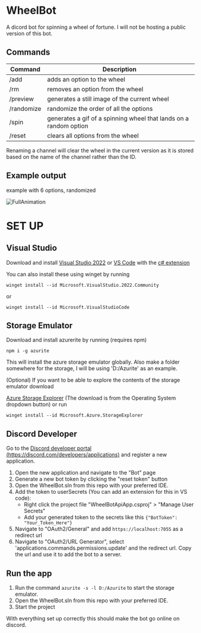 # WheelBot
A dicord bot for spinning a wheel of fortune.
I will not be hosting a public version of this bot.

## Commands

| Command | Description|
|-------------|-----------|
|/add| adds an option to the wheel|
|/rm |removes an option from the wheel|
|/preview | generates a still image of the current wheel|
|/randomize | randomize the order of all the options|
|/spin | generates a gif of a spinning wheel that lands on a random option|
|/reset | clears all options from the wheel |


Renaming a channel will clear the wheel in the current version as it is stored based on the name of the channel rather than the ID. 

## Example output

example with 6 options, randomized

![FullAnimation](https://media.discordapp.net/attachments/1055479473316835468/1134494308121186375/FullAnimation.gif)

# SET UP

## Visual Studio

Download and install [Visual Studio 2022](https://visualstudio.microsoft.com/#vs-section) or [VS Code](https://visualstudio.microsoft.com/#vscode-section) with the [c# extension](https://code.visualstudio.com/docs/languages/csharp)

You can also install these using winget by running

``` winget install --id Microsoft.VisualStudio.2022.Community ```


or


``` winget install --id Microsoft.VisualStudioCode ```

## Storage Emulator

Download and install azurerite by running (requires npm)

``` npm i -g azurite ```

This will install the azure storage emulator globally.
Also make a folder somewhere for the storage, I will be using 'D:/Azurite' as an example.

(Optional) If you want to be able to explore the contents of the storage emulator download 


[Azure Storage Explorer](https://azure.microsoft.com/en-us/products/storage/storage-explorer) (The download is from the Operating System dropdown button) or run

``` winget install --id Microsoft.Azure.StorageExplorer ```

## Discord Developer

Go to the [Discord developer portal (https://discord.com/developers/applications)](https://discord.com/developers/applications) and register a new application.

1. Open the new application and navigate to the "Bot" page
2. Generate a new bot token by clicking the "reset token" button
3. Open the WheelBot.sln from this repo with your preferred IDE.
4. Add the token to userSecrets (You can add an extension for this in VS code):
   - Right click the project file "WheelBotApiApp.csproj" > "Manage User Secrets"
   - Add your generated token to the secrets like this
    ```{"BotToken": "Your_Token_Here"}```
5. Navigate to "OAuth2/General" and add ```https://localhost:7055``` as a redirect url
6. Navigate to "OAuth2/URL Generator", select 'applications.commands.permissions.update' and the redirect url. Copy the url and use it to add the bot to a server.

## Run the app

1. Run the command ``` azurite -s -l D:/Azurite ``` to start the storage emulator.
2. Open the WheelBot.sln from this repo with your preferred IDE.
3. Start the project

With everything set up correctly this should make the bot go online on discord.
